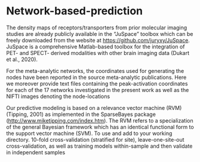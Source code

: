 # Network-based-prediction

The density maps of receptors/transporters from prior molecular imaging studies are already publicly available in the “JuSpace” toolbox which can be freely downloaded from the website at https://github.com/juryxy/JuSpace. JuSpace is a comprehensive Matlab-based toolbox for the integration of PET- and SPECT- derived modalities with other brain imaging data (Dukart et al., 2020). 

For the meta-analytic networks, the coordinates used for generating the nodes have been reported in the source meta-analytic publications. Here we moreover provide text files containing the peak-activation coordinates for each of the 17 networks investigated in the present work as well as the NIFTI images denoting the node-locations

Our predictive modeling is based on a relevance vector machine (RVM) (Tipping, 2001) as implemented in the SparseBayes package (http://www.miketipping.com/index.htm). The RVM refers to a specialization of the general Bayesian framework which has an identical functional form to the support vector machine (SVM). To use  and add to your working directory. 
10-fold cross-validation (stratified for site), leave-one-site-out cross-validation, as well as training models within-sample and then validate in independent samples 
